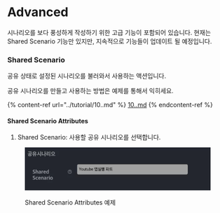 # Advanced

시나리오를 보다 풍성하게 작성하기 위한 고급 기능이 포함되어 있습니다. 현재는 Shared Scenario 기능만 있지만, 지속적으로 기능들이 업데이트 될 예정입니다.

### Shared Scenario

공유 상태로 설정된 시나리오를 불러와서 사용하는 액션입니다.

공유 시나리오를 만들고 사용하는 방법은 예제를 통해서 익히세요.

{% content-ref url="../tutorial/10..md" %}
[10..md](../tutorial/10..md)
{% endcontent-ref %}

#### Shared Scenario Attributes

1. Shared Scenario: 사용할 공유 시나리오를 선택합니다.

<figure><img src="../.gitbook/assets/image (77).png" alt=""><figcaption><p>Shared Scenario Attributes 예제</p></figcaption></figure>
